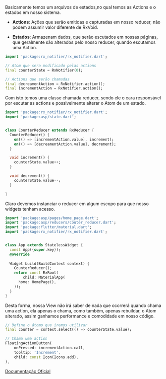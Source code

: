 Basicamente temos um arquivos de estados,no qual temos as Actions e o estados em nosso sistema.

- **Actions**: Ações que serão emitidas e capturadas em nosso reducer, não podem assumir valor diferente de RxVoid.

- **Estados**: Armazenam dados, que serão escutados em nossas páginas, que geralmente são alterados pelo nosso reducer, quando escutamos uma Action.

```dart
import 'package:rx_notifier/rx_notifier.dart';

// Atom que sera modificado pelas actions
final counterState = RxNotifier(0);

// Actions que serão chamadas
final decreamentAction = RxNotifier.action();
final incrementAction = RxNotifier.action();

```


Com isto temos uma classe chamada reducer, sendo ele o cara responsável por escutar as actions e possivelmente alterar o Atom de um estado.

```dart
import 'package:rx_notifier/rx_notifier.dart';
import 'package:asp/state.dart';


class CounterReducer extends RxReducer {
  CounterReducer() {
    on(() => [incrementAction.value], increment);
    on(() => [decreamentAction.value], decrement);
  }

  void increment() {
    counterState.value++;
  }

  void decrement() {
    counterState.value--;
  }

}
```


Claro devemos instanciar o reducer em algum escopo para que nosso widgets tenham acesso.

```dart
import 'package:asp/pages/home_page.dart';
import 'package:asp/reducers/couter_reducer.dart';
import 'package:flutter/material.dart';
import 'package:rx_notifier/rx_notifier.dart';


class App extends StatelessWidget {
  const App({super.key});
  @override
  
  Widget build(BuildContext context) {
    CounterReducer();
    return const RxRoot(
        child: MaterialApp(
      home: HomePage(),
    ));
  }
}
```


Desta forma, nossa View não irá saber de nada que ocorrerá quando chama uma action, ela apenas o chama, como também, apenas rebuildar, o Atom alterado, assim ganhamos performance e comodidade em nosso código.

```dart
// Define o átomo que iremos utilizar
final counter = context.select(() => counterState.value);

// Chama uma action
FloatingActionButton(
	onPressed: incrementAction.call,
	tooltip: 'Increment',
	child: const Icon(Icons.add),
),
```


[Documentação Oficial](https://pub.dev/documentation/rx_notifier/latest/)